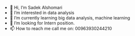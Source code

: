 - 👋 Hi, I’m Sadek Alshomari
- 👀 I’m interested in data analysis
- 🌱 I’m currently learning big data analysis, machine learning
- 💞️ I’m looking for Intern position.
- 📫 How to reach me call me on: 00963930244210

<!---
sadek-sh/sadek-sh is a ✨ special ✨ repository because its `README.md` (this file) appears on your GitHub profile.
You can click the Preview link to take a look at your changes.
--->
